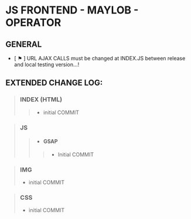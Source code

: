# JS FRONTEND - MAYLOB - OPERATOR

## GENERAL
- [ ⚑ ] URL AJAX CALLS must be changed at INDEX.JS between release and local testing version...!

## EXTENDED CHANGE LOG:

>### INDEX (HTML)
  >>- initial COMMIT

>### JS  
  >> - #### GSAP
  >>> - Initial COMMIT

>### IMG
  >- initial COMMIT

>### CSS
  >- initial COMMIT